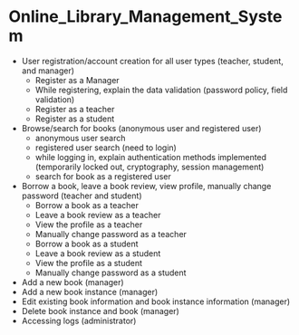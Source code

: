 # Online_Library_Management_System

* User registration/account creation for all user types (teacher, student, and manager)
    * Register as a Manager
    * While registering, explain the data validation (password policy, field validation)
    * Register as a teacher
    * Register as a student
* Browse/search for books (anonymous user and registered user)
    * anonymous user search
    * registered user search (need to login)
    * while logging in, explain authentication methods implemented (temporarily locked out, cryptography, session management)
    * search for book as a registered user
* Borrow a book, leave a book review, view profile, manually change password (teacher and student)
    * Borrow a book as a teacher
    * Leave a book review as a teacher
    * View the profile as a teacher
    * Manually change password as a teacher
    * Borrow a book as a student
    * Leave a book review as a student
    * View the profile as a student
    * Manually change password as a student
* Add a new book (manager)
* Add a new book instance (manager)
* Edit existing book information and book instance information (manager)
* Delete book instance and book (manager)
* Accessing logs (administrator)
